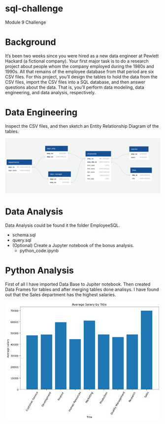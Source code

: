 # sql-challenge
Module 9 Challenge

# Background

It’s been two weeks since you were hired as a new data engineer at Pewlett Hackard (a fictional company). Your first major task is to do a research project about people whom the company employed during the 1980s and 1990s. All that remains of the employee database from that period are six CSV files.
For this project, you’ll design the tables to hold the data from the CSV files, import the CSV files into a SQL database, and then answer questions about the data. That is, you’ll perform data modeling, data engineering, and data analysis, respectively.

# Data Engineering

Inspect the CSV files, and then sketch an Entity Relationship Diagram of the tables.

![plot](./EmployeeSQL/databasediagram.png)

# Data Analysis

Data Analysis could be found it the folder EmployeeSQL.

- schema.sql
- query.sql
- (Optional) Create a Jupyter notebook of the bonus analysis. 
  - python_code.ipynb
  
# Python Analysis

First of all I have imported Data Base to Jupiter notebook. Then created Data Frames for tables and after merging tables done analisys.
I have found out that the Sales department has the highest salaries.

![plot](./EmployeeSQL/data/avg_sal_title.png)
